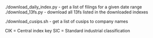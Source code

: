 ./download_daily_index.py - get a list of filings for a given date range
./download_13fs.py - download all 13fs listed in the downloaded indexes

./download_cusips.sh - get a list of cusips to company names


CIK = Central index key
SIC = Standard industrial classification
